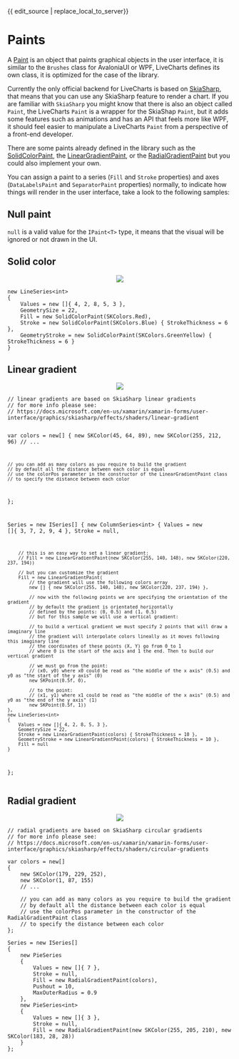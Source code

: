 <div id="edit-this-article-source">
    {{ edit_source | replace_local_to_server}}
</div>

# Paints

A [Paint](https://github.com/beto-rodriguez/LiveCharts2/blob/master/src/skiasharp/LiveChartsCore.SkiaSharp/Painting/PaintTask.cs) 
is an object that paints graphical objects in the user interface, it is similar to the `Brushes` class for 
AvaloniaUI or WPF, LiveCharts defines its own class, it is optimized for the case of the library.

Currently the only official backend for LiveCharts is based on [SkiaSharp](https://github.com/mono/SkiaSharp), that means that 
you can use any SkiaSharp feature to render a chart. If you are familiar with `SkiaSharp` you might know that there is also an 
object called `Paint`, the LiveCharts `Paint` is a wrapper for the SkiaShap `Paint`, but it adds some features such as animations and 
has an API that feels more like WPF, it should feel easier to manipulate a LiveCharts `Paint` from a perspective of a front-end developer.

There are some paints already defined in the library such as 
the [SolidColorPaint](https://github.com/beto-rodriguez/LiveCharts2/blob/master/src/skiasharp/LiveChartsCore.SkiaSharp/Painting/SolidColorPaint.cs),
the [LinearGradientPaint](https://github.com/beto-rodriguez/LiveCharts2/blob/master/src/skiasharp/LiveChartsCore.SkiaSharp/Painting/LinearGradientPaint.cs), 
or the [RadialGradientPaint](https://github.com/beto-rodriguez/LiveCharts2/blob/master/src/skiasharp/LiveChartsCore.SkiaSharp/Painting/RadialGradientPaint.cs)
but you could also implement your own.

You can assign a paint to a series (`Fill` and `Stroke` properties) and axes (`DataLabelsPaint` and `SeparatorPaint` properties) normally, 
to indicate how things will render in the user interface, take a look to the following samples:

## Null paint

`null` is a valid value for the `IPaint<T>` type, it means that the visual will be ignored or not drawn in the UI.

## Solid color

<p align="center">
  <img src="{{ assets_url }}/docs/_assets/1.6.solid.png" />
</p>

<pre><code>new LineSeries&lt;int>
{
    Values = new []{ 4, 2, 8, 5, 3 },
    GeometrySize = 22,
    Fill = new SolidColorPaint(SKColors.Red),
    Stroke = new SolidColorPaint(SKColors.Blue) { StrokeThickness = 6 },
    GeometryStroke = new SolidColorPaint(SKColors.GreenYellow) { StrokeThickness = 6 }
}</code></pre>

## Linear gradient

<p align="center">
  <img src="{{ assets_url }}/docs/_assets/1.6.linear.png" />
</p>
<pre><code>// linear gradients are based on SkiaSharp linear gradients
// for more info please see:
// https://docs.microsoft.com/en-us/xamarin/xamarin-forms/user-interface/graphics/skiasharp/effects/shaders/linear-gradient

var colors = new[]
{
    new SKColor(45, 64, 89),
    new SKColor(255, 212, 96)
    // ...

    // you can add as many colors as you require to build the gradient
    // by default all the distance between each color is equal
    // use the colorPos parameter in the constructor of the LinearGradientPaint class
    // to specify the distance between each color
};

Series = new ISeries[]
{
    new ColumnSeries&lt;int>
    {
        Values = new []{ 3, 7, 2, 9, 4 },
        Stroke = null,

        // this is an easy way to set a linear gradient:
        // Fill = new LinearGradientPaint(new SKColor(255, 140, 148), new SKColor(220, 237, 194))

        // but you can customize the gradient
        Fill = new LinearGradientPaint(
            // the gradient will use the following colors array
            new [] { new SKColor(255, 140, 148), new SKColor(220, 237, 194) },

            // now with the following points we are specifying the orientation of the gradient
            // by default the gradient is orientated horizontally
            // defined by the points: (0, 0.5) and (1, 0.5)
            // but for this sample we will use a vertical gradient:

            // to build a vertical gradient we must specify 2 points that will draw a imaginary line
            // the gradient will interpolate colors lineally as it moves following this imaginary line
            // the coordinates of these points (X, Y) go from 0 to 1
            // where 0 is the start of the axis and 1 the end. Then to build our vertical gradient

            // we must go from the point:
            // (x0, y0) where x0 could be read as "the middle of the x axis" (0.5) and y0 as "the start of the y axis" (0)
            new SKPoint(0.5f, 0),

            // to the point:
            // (x1, y1) where x1 could be read as "the middle of the x axis" (0.5) and y0 as "the end of the y axis" (1)
            new SKPoint(0.5f, 1))
    },
    new LineSeries<int>
    {
        Values = new []{ 4, 2, 8, 5, 3 },
        GeometrySize = 22,
        Stroke = new LinearGradientPaint(colors) { StrokeThickness = 10 },
        GeometryStroke = new LinearGradientPaint(colors) { StrokeThickness = 10 },
        Fill = null
    }
};</code></pre>

## Radial gradient

<p align="center">
  <img src="{{ assets_url }}/docs/_assets/1.6.radial.png" />
</p>

<pre><code>// radial gradients are based on SkiaSharp circular gradients
// for more info please see:
// https://docs.microsoft.com/en-us/xamarin/xamarin-forms/user-interface/graphics/skiasharp/effects/shaders/circular-gradients

var colors = new[]
{
    new SKColor(179, 229, 252),
    new SKColor(1, 87, 155)
    // ...

    // you can add as many colors as you require to build the gradient
    // by default all the distance between each color is equal
    // use the colorPos parameter in the constructor of the RadialGradientPaint class
    // to specify the distance between each color
};

Series = new ISeries[]
{
    new PieSeries<int>
    {
        Values = new []{ 7 },
        Stroke = null,
        Fill = new RadialGradientPaint(colors),
        Pushout = 10,
        MaxOuterRadius = 0.9
    },
    new PieSeries&lt;int>
    {
        Values = new []{ 3 },
        Stroke = null,
        Fill = new RadialGradientPaint(new SKColor(255, 205, 210), new SKColor(183, 28, 28))
    }
};</code></pre>
